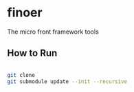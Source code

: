 # finoer

The micro front framework tools

## How to Run

```bash

git clone
git submodule update --init --recursive

```
